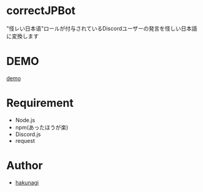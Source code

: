 # correctJPBot
"怪レい日本语"ロールが付与されているDiscordユーザーの発言を怪しい日本語に変換します

# DEMO
[demo](https://user-images.githubusercontent.com/62732828/101254287-9b585e00-3716-11eb-8ed5-46f9a3b6df2d.gif)

# Requirement
* Node.js
* npm(あったほうが楽)
* Discord.js
* request

# Author
* [hakunagi](https://github.com/hakunagi)
